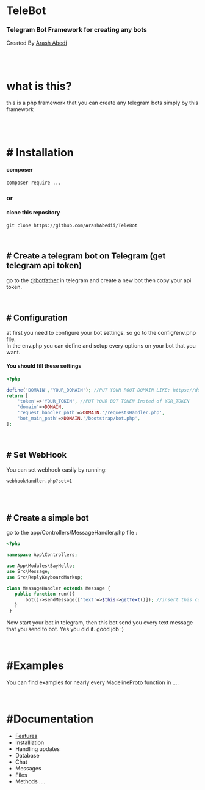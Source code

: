 # TeleBot
### Telegram Bot Framework for creating any bots 

Created By [Arash Abedi](https://arashabedi.com)

<br/>
<br/>

# what is this?
this is a php framework that you can create any telegram bots simply by this framework

<br/>
<br/>

# # Installation

#### composer
```
composer require ...
```
### or

#### clone this repository
```
git clone https://github.com/ArashAbedii/TeleBot
```

<br/>

## # Create a telegram bot on Telegram (get telegram api token)
go to the [@botfather](https://t.me/botfather) in telegram and create a new bot
then copy your api token.

<br/>

## # Configuration

at first you need to configure your bot settings. so go to the config/env.php file. <br/>
In the env.php you can define and setup every options on your bot that you want.

#### You should fill these settings

```php
<?php

define('DOMAIN','YOUR_DOMAIN'); //PUT YOUR ROOT DOMAIN LIKE: https://domain.com/mybot
return [
    'token'=>'YOUR_TOKEN', //PUT YOUR BOT TOKEN Insted of YOR_TOKEN
    'domain'=>DOMAIN,
    'request_handler_path'=>DOMAIN.'/requestsHandler.php',
    'bot_main_path'=>DOMAIN.'/bootstrap/bot.php',
];

```

<br/>

## # Set WebHook

You can set webhook easily by running: <br/>

```
webhookHandler.php?set=1
```

<br/>
<br/>

## # Create a simple bot

go to the app/Controllers/MessageHandler.php file :


```php
<?php

namespace App\Controllers;

use App\Modules\SayHello;
use Src\Message;
use Src\ReplyKeyboardMarkup;

class MessageHandler extends Message {
   public function run(){
       bot()->sendMessage(['text'=>$this->getText()]); //insert this code
   }
 }

```

Now start your bot in telegram, then this bot send you every text message that you send to bot. Yes you did it. good job :)

<br/>

# #Examples 

You can find examples for nearly every MadelineProto function in
....

<br/>

# #Documentation

* [Features](v1/features.md)
* Installiation
* Handling updates
* Database
* Chat
* Messages
* Files
* Methods
....
